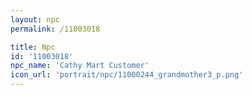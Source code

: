 ```yaml
---
layout: npc
permalink: /11003018

title: Npc
id: '11003018'
npc_name: 'Cathy Mart Customer'
icon_url: 'portrait/npc/11000244_grandmother3_p.png'
---
```


